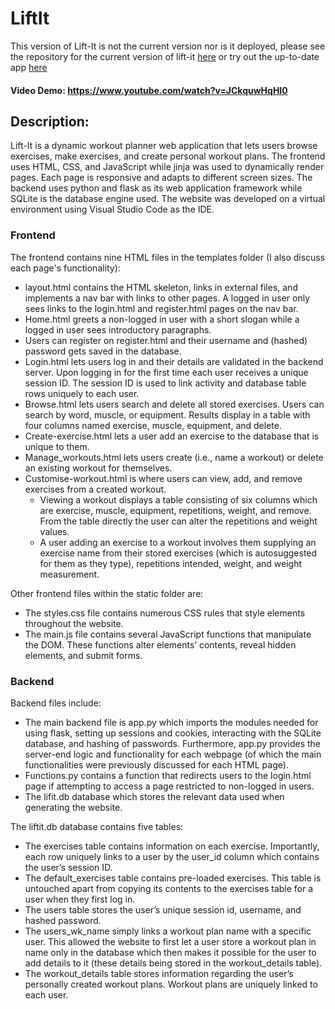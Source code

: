 # LiftIt 

This version of Lift-It is not the current version nor is it deployed, please see the repository for the current version of lift-it [here](https://github.com/etcheekes/Liftit_Django) or try out the up-to-date app [here](https://lift-it.up.railway.app/home/)

#### Video Demo: https://www.youtube.com/watch?v=JCkquwHqHI0

## Description:

Lift-It is a dynamic workout planner web application that lets users browse exercises, make exercises, and create personal workout plans. The frontend uses HTML, CSS, and JavaScript while jinja was used to dynamically render pages. Each page is responsive and adapts to different screen sizes. The backend uses python and flask as its web application framework while SQLite is the database engine used. The website was developed on a virtual environment using Visual Studio Code as the IDE.

### Frontend

The frontend contains nine HTML files in the templates folder (I also discuss each page's functionality):

- layout.html contains the HTML skeleton, links in external files, and implements a nav bar with links to other pages. A logged in user only sees links to the login.html and register.html pages on the nav bar. 
- Home.html greets a non-logged in user with a short slogan while a logged in user sees introductory paragraphs.
- Users can register on register.html and their username and (hashed) password gets saved in the database.
- Login.html lets users log in and their details are validated in the backend server. Upon logging in for the first time each user receives a unique session ID. The session ID is used to link activity and database table rows uniquely to each user.
- Browse.html lets users search and delete all stored exercises. Users can search by word, muscle, or equipment. Results display in a table with four columns named exercise, muscle, equipment, and delete.
- Create-exercise.html lets a user add an exercise to the database that is unique to them.
- Manage_workouts.html lets users create (i.e., name a workout) or delete an existing workout for themselves.
- Customise-workout.html is where users can view, add, and remove exercises from a created workout.
    - Viewing a workout displays a table consisting of six columns which are exercise, muscle, equipment, repetitions, weight, and remove. From the table directly the user can alter the repetitions and weight values.
    - A user adding an exercise to a workout involves them supplying an exercise name from their stored exercises (which is autosuggested for them as they type), repetitions intended, weight, and weight measurement.

Other frontend files within the static folder are:
- The styles.css file contains numerous CSS rules that style elements throughout the website. 
- The main.js file contains several JavaScript functions that manipulate the DOM. These functions alter elements’ contents, reveal hidden elements, and submit forms. 

### Backend

Backend files include:

- The main backend file is app.py which imports the modules needed for using flask, setting up sessions and cookies, interacting with the SQLite database, and hashing of passwords. Furthermore, app.py provides the server-end logic and functionality for each webpage (of which the main functionalities were previously discussed for each HTML page).
- Functions.py contains a function that redirects users to the login.html page if attempting to access a page restricted to non-logged in users.
- The lifit.db database which stores the relevant data used when generating the website.

The liftit.db database contains five tables:

- The exercises table contains information on each exercise. Importantly, each row uniquely links to a user by the user_id column which contains the user’s session ID.
- The default_exercises table contains pre-loaded exercises. This table is untouched apart from copying its contents to the exercises table for a user when they first log in.
- The users table stores the user’s unique session id, username, and hashed password.
- The users_wk_name simply links a workout plan name with a specific user. This allowed the website to first let a user store a workout plan in name only in the database which then makes it possible for the user to add details to it (these details being stored in the workout_details table).
- The workout_details table stores information regarding the user’s personally created workout plans. Workout plans are uniquely linked to each user.

